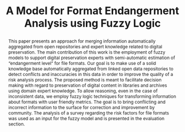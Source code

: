 ---
abstract: 'This paper presents an approach for merging information automatically aggregated
  from open repositories and expert knowledge related to digital preservation. The
  main contribution of this work is the employment of fuzzy models to support digital
  preservation experts with semi-automatic estimation of “endangerment level” for
  file formats. Our goal is to make use of a solid knowledge base automatically aggregated
  from linked open data repositories to detect conflicts and inaccuracies in this
  data in order to improve the quality of a risk analysis process. The proposed method
  is meant to facilitate decision making with regard to preservation of digital content
  in libraries and archives using domain expert knowledge. To allow reasoning, even
  in the case of inconsistent data, we employ fuzzy logic techniques for transforming
  information about formats with user friendly metrics. The goal is to bring conflicting
  and incorrect information to the surface for correction and improvement by community.
  The analysis of a survey regarding the risk factors for file formats was used as
  an input for the fuzzy model and is presented in the evaluation section.


  '
creators:
- Roman Graf
- Heather Ryan
- Sergiu Gordea
date: null
document_url: https://services.phaidra.univie.ac.at/api/object/o:378112/download
grand_parent: iPRES
institutions: []
keywords:
- digital preservation
- risk analysis
- linked open data
- preservation planning
- ontology matching
- information integration
landing_page_url: https://phaidra.univie.ac.at/o:378112
language: eng
layout: publication
license: CC BY-NC-SA 3.0 AT
notes_url: null
parent: iPRES 2014
publication_type: paper
size: 810821
slides_url: null
source_name: iPRES
stream_url: null
title: A Model for Format Endangerment Analysis using Fuzzy Logic
year: 2014
---